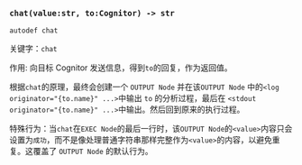 ### **`chat(value:str, to:Cognitor) -> str`**

`autodef chat`

关键字：`chat`

作用: 向目标 Cognitor 发送信息，得到`to`的回复，作为返回值。

根据`chat`的原理，最终会创建一个 `OUTPUT Node` 并在该`OUTPUT Node` 中的`<log originator="{to.name}" ...>`中输出 `to` 的分析过程，最后在 `<stdout originator="{to.name}" ...>`中输出。然后回到原来的执行过程。

特殊行为：当`chat`在`EXEC Node`的最后一行时，该`OUTPUT Node`的`<value>`内容只会设置为`成功`，而不是像处理普通字符串那样完整作为`<value>`的内容，以避免重复。这覆盖了 `OUTPUT Node` 的默认行为。